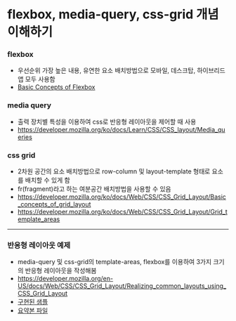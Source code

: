 # flexbox, media-query, css-grid 개념 이해하기

### flexbox

- 우선순위 가장 높은 내용, 유연한 요소 배치방법으로 모바일, 데스크탑, 하이브리드앱 모두 사용함
- <a href="https://developer.mozilla.org/ko/docs/Web/CSS/CSS_Flexible_Box_Layout/Basic_Concepts_of_Flexbox">Basic Concepts of Flexbox</a>

### media query

- 출력 장치별 특성을 이용하여 css로 반응형 레이아웃을 제어할 때 사용
- https://developer.mozilla.org/ko/docs/Learn/CSS/CSS_layout/Media_queries

### css grid

- 2차원 공간의 요소 배치방법으로 row-column 및 layout-template 형태로 요소를 배치할 수 있게 함
- fr(fragment)라고 하는 여분공간 배치방법을 사용할 수 있음
- https://developer.mozilla.org/ko/docs/Web/CSS/CSS_Grid_Layout/Basic_concepts_of_grid_layout
- https://developer.mozilla.org/ko/docs/Web/CSS/CSS_Grid_Layout/Grid_template_areas

---

### 반응형 레이아웃 예제

- media-query 및 css-grid의 template-areas, flexbox를 이용하여 3가지 크기의 반응형 레이아웃을 작성해봄
- https://developer.mozilla.org/en-US/docs/Web/CSS/CSS_Grid_Layout/Realizing_common_layouts_using_CSS_Grid_Layout
- <a href="https://kdkcom1234.github.io/flexbox-mediaquery-css-grid/">구현된 샘플</a>
- <a href="doc/flexbox, mediq-query, css-grid.pptx">요약본 파일</a>
